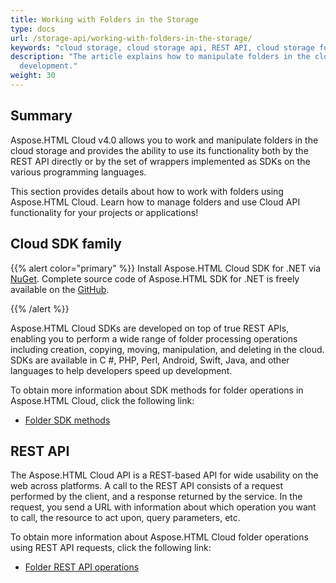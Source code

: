 ```yaml
---
title: Working with Folders in the Storage
type: docs
url: /storage-api/working-with-folders-in-the-storage/
keywords: "cloud storage, cloud storage api, REST API, cloud storage folder, get folder content, create folder, delete folder, copy folder, move folder, Python, Java, .NET, C#, Android, Swift, Perl, Node.js"
description: "The article explains how to manipulate folders in the cloud storage using Aspose.HTML Cloud API v.4.0. SDKs are also available in PHP, Perl, Android, Swift, C#, Java and more to help developers speed up their
  development."
weight: 30
---
```


## **Summary**

Aspose.HTML Cloud v4.0 allows you to work and manipulate folders in the cloud storage and provides the ability to use its functionality both by the REST API directly or by the set of wrappers implemented as SDKs on the various programming languages.

This section provides details about how to work with folders using Aspose.HTML Cloud. Learn how to manage folders and use  Cloud API functionality for your projects or applications!

## **Cloud SDK family**

{{% alert color="primary" %}} 
Install Aspose.HTML Cloud SDK for .NET via [NuGet](https://www.nuget.org/packages/Aspose.HTML-Cloud/). Complete source code of Aspose.HTML SDK for .NET is freely available on the [GitHub](https://github.com/aspose-html-cloud/aspose-html-cloud-dotnet).

{{% /alert %}}  

Aspose.HTML Cloud SDKs are developed on top of true REST APIs, enabling you to perform a wide range of folder processing operations including creation, copying, moving, manipulation, and deleting in the cloud. SDKs are available in C #, PHP, Perl, Android, Swift, Java, and other languages to help developers speed up development. 

To obtain more information about SDK methods for folder operations in Aspose.HTML Cloud, click the following link:

 - [Folder SDK methods](/html/storage-api/working-with-folders-in-the-storage/folder-sdk-methods/)

## **REST API**

The Aspose.HTML Cloud API is a REST-based API for wide usability on the web across platforms. A call to the REST API consists of a request performed by the client, and a response returned by the service. In the request, you send a URL with information about which operation you want to call, the resource to act upon, query parameters, etc.

To obtain more information about Aspose.HTML Cloud folder operations using REST API requests, click the following link:

 - [Folder REST API operations](/html/storage-api/working-with-folders-in-the-storage/folder-rest-api/)


